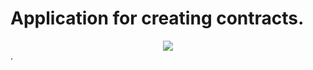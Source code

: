 # Application for creating contracts.

<div style="text-align:center"><img src="https://user-images.githubusercontent.com/63222456/165948506-b753ea95-4303-44f9-bcdf-9050fbcec979.png"/></div> .
